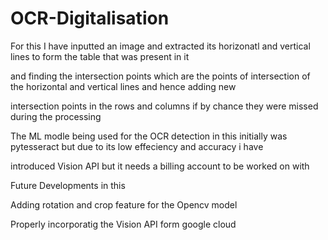 # OCR-Digitalisation
For this I have inputted an image and extracted its horizonatl and vertical lines to form the table that was present in it

and finding the intersection points which are the points of intersection of the horizontal and vertical lines and hence adding new 

intersection points in the rows and columns if by chance they were missed during the processing 

The ML modle being used for the OCR detection in this initially was pytesseract but due to its low effeciency and accuracy i have

introduced Vision API but it needs a billing account to be worked on with 

Future Developments in this

Adding rotation and crop feature for the Opencv model 

Properly incorporatig the Vision API form google cloud
